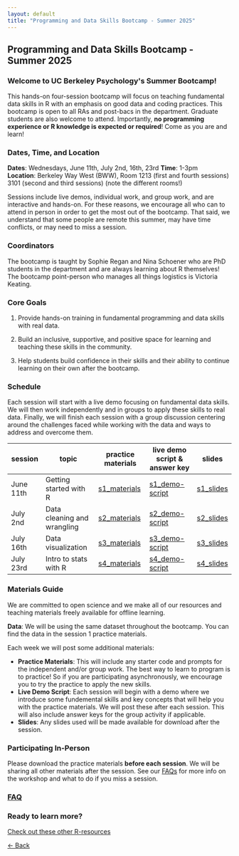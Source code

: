 ```yaml
---
layout: default
title: "Programming and Data Skills Bootcamp - Summer 2025"
---
```


## Programming and Data Skills Bootcamp - Summer 2025
### Welcome to UC Berkeley Psychology's Summer Bootcamp! 
This hands-on four-session bootcamp will focus on teaching fundamental data skills in R with an emphasis on good data and coding practices. This bootcamp is open to all RAs and post-bacs in the department. Graduate students are also welcome to attend. Importantly, **no programming experience or R knowledge is expected or required**! Come as you are and learn!  
  
### Dates, Time, and Location
**Dates**: Wednesdays, June 11th, July 2nd, 16th, 23rd
**Time**: 1-3pm  
**Location**: Berkeley Way West (BWW), Room 1213 (first and fourth sessions) 3101 (second and third sessions) (note the different rooms!) 
  
Sessions include live demos, individual work, and group work, and are interactive and hands-on. For these reasons, we encourage all who can to attend in person in order to get the most out of the bootcamp. That said, we understand that some people are remote this summer, may have time conflicts, or may need to miss a session. 

### Coordinators
The bootcamp is taught by Sophie Regan and Nina Schoener who are PhD students in the department and are always learning about R themselves! The bootcamp point-person who manages all things logistics is Victoria Keating.

### Core Goals
1) Provide hands-on training in fundamental programming and data skills with real data.  
  
2) Build an inclusive, supportive, and positive space for learning and teaching these skills in the community. 
  
3) Help students build confidence in their skills and their ability to continue learning on their own after the bootcamp.

### Schedule

Each session will start with a live demo focusing on fundamental data skills. We will then work independently and in groups to apply these skills to real data. Finally, we will finish each session with a group discussion centering around the challenges faced while working with the data and ways to address and overcome them. 

| session | topic | practice materials | live demo script & answer key | slides |
| ------- | ----- | ------------------ | ----------------------------- | ------ |
| June 11th | Getting started with R | [s1_materials](s1_materials.zip) | [s1_demo-script](session1/session1_2025_starter_code.Rmd) | [s1_slides](session1/bootcamp_session1_2025.pdf) |
| July 2nd | Data cleaning and wrangling | [s2_materials](s2_materials.zip) | [s2_demo-script](session2/session2_starter.Rmd) | [s2_slides](session2/Quack_Session2_2025.pdf) |
| July 16th | Data visualization | [s3_materials](s3_materials.zip) | [s3_demo-script](session3/session3_starter.Rmd) | [s3_slides](session3/Quack_Session3_2025.pdf) |
| July 23rd | Intro to stats with R | [s4_materials](s4_materials.zip) | [s4_demo-script](session4/session4_starter.Rmd) | [s4_slides](session4/Quack_Session4_2025.pdf) |

### Materials Guide
We are committed to open science and we make all of our resources and teaching materials freely available for offline learning.

**Data**: We will be using the same dataset throughout the bootcamp. You can find the data in the session 1 practice materials.   

Each week we will post some additional materials: 

* **Practice Materials**: This will include any starter code and prompts for the independent and/or group work. The best way to learn to program is to practice! So if you are participating asynchronously, we encourage you to try the practice to apply the new skills. 
* **Live Demo Script**: Each session will begin with a demo where we introduce some fundemental skills and key concepts that will help you with the practice materials. We will post these after each session. This will also include answer keys for the group activity if applicable. 
* **Slides**: Any slides used will be made available for download after the session. 

### Participating In-Person
Please download the practice materials **before each session**. We will be sharing all other materials after the session.
See our [FAQs](https://ucb-psychology-quack.github.io/site/Bootcamp_2025/FAQs) for more info on the workshop and what to do if you miss a session. 

### [FAQ](https://ucb-psychology-quack.github.io/site/Bootcamp_2025/FAQs)

### Ready to learn more?
[Check out these other R-resources](https://ucb-psychology-quack.github.io/site/resources/r-resources)

[<- Back](https://ucb-psychology-quack.github.io/site)
